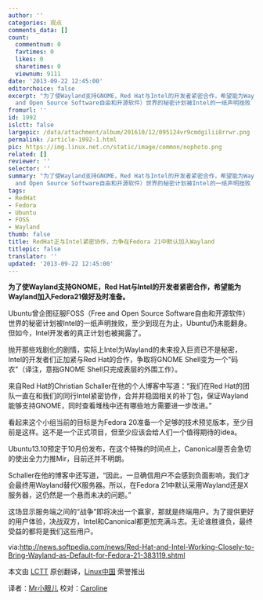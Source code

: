 ```yaml
---
author: ''
categories: 观点
comments_data: []
count:
  commentnum: 0
  favtimes: 0
  likes: 0
  sharetimes: 0
  viewnum: 9111
date: '2013-09-22 12:45:00'
editorchoice: false
excerpt: "为了使Wayland支持GNOME，Red Hat与Intel的开发者紧密合作，希望能为Wayland加入Fedora21做好及时准备。\r\nUbuntu曾企图征服FOSS（Free
  and Open Source Software自由和开源软件）世界的秘密计划被Intel的一纸声明挫败 ..."
fromurl: ''
id: 1992
islctt: false
largepic: /data/attachment/album/201610/12/095124vr9cmdgilii8rrwr.png
permalink: /article-1992-1.html
pic: https://img.linux.net.cn/static/image/common/nophoto.png
related: []
reviewer: ''
selector: ''
summary: "为了使Wayland支持GNOME，Red Hat与Intel的开发者紧密合作，希望能为Wayland加入Fedora21做好及时准备。\r\nUbuntu曾企图征服FOSS（Free
  and Open Source Software自由和开源软件）世界的秘密计划被Intel的一纸声明挫败 ..."
tags:
- RedHat
- Fedora
- Ubuntu
- FOSS
- Wayland
thumb: false
title: RedHat正与Intel紧密协作，力争在Fedora 21中默认加入Wayland
titlepic: false
translator: ''
updated: '2013-09-22 12:45:00'
---
```


**为了使Wayland支持GNOME，Red Hat与Intel的开发者紧密合作，希望能为Wayland加入Fedora21做好及时准备。**


Ubuntu曾企图征服FOSS（Free and Open Source Software自由和开源软件）世界的秘密计划被Intel的一纸声明挫败，至少到现在为止，Ubuntu仍未能翻身。但如今，Intel开发者的真正计划也被揭露了。


抛开那些戏剧化的剧情，实际上Intel为Wayland的未来投入巨资已不是秘密，Intel的开发者们正加紧与Red Hat的合作，争取将GNOME Shell变为一个"码农"（译注，意指GNOME Shell只完成表层的外围工作）。


来自Red Hat的Christian Schaller在他的个人博客中写道：“我们在Red Hat的团队一直在和我们的同行Intel紧密协作，合并并稳固相关的补丁包，保证Wayland能够支持GNOME，同时查看堆栈中还有哪些地方需要进一步改进。”


看起来这个小组当前的目标是为Fedora 20准备一个足够的技术预览版本，至少目前是这样。这不是一个正式项目，但至少应该会给人们一个值得期待的idea。


Ubuntu13.10预定于10月份发布，在这个特殊的时间点上，Canonical是否会急切的使出全力力推Mir，目前还并不明朗。


Schaller在他的博客中还写道，“因此，一旦确信用户不会感到负面影响，我们才会最终用Wayland替代X服务器。所以，在Fedora 21中默认采用Wayland还是X服务器，这仍然是一个悬而未决的问题。”


这场显示服务端之间的“战争”即将决出一个赢家，那就是终端用户。为了提供更好的用户体验，决战双方，Intel和Canonical都更加充满斗志。无论谁胜谁负，最终受益的都将是我们这些用户。


 


via:<http://news.softpedia.com/news/Red-Hat-and-Intel-Working-Closely-to-Bring-Wayland-as-Default-for-Fedora-21-383119.shtml>


本文由 [LCTT](https://github.com/LCTT/TranslateProject) 原创翻译，[Linux中国](http://linux.cn/portal.php) 荣誉推出


译者：[Mr小眼儿](http://linux.cn/space/14801) 校对：[Caroline](http://linux.cn/space/14763)